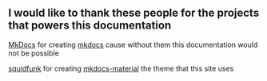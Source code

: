 ## I would like to thank these people for the projects that powers this documentation

[MkDocs](https://www.mkdocs.org) for creating [mkdocs](https://github.com/mkdocs/mkdocs) cause without them this documentation would not be possible

[squidfunk](https://github.com/squidfunk) for creating [mkdocs-material](https://github.com/squidfunk/mkdocs-material) the theme that this site uses